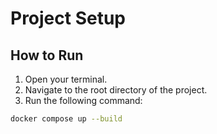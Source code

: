 # Project Setup

## How to Run

1. Open your terminal.
2. Navigate to the root directory of the project.
3. Run the following command:

```bash
docker compose up --build 

